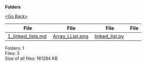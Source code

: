 **Folders**

[&lt;Go Back&gt;](../right.html)

  

<table><thead><tr class="header"><th><strong>File</strong></th><th><strong>File</strong></th><th><strong>File</strong></th><th><strong>File</strong></th></tr></thead><tbody><tr class="odd"><td><a href="1_linked_lists.md">1_linked_lists.md</a> </td><td><a href="Array_LList.png">Array_LList.png</a> </td><td><a href="linked_list.py">linked_list.py</a> </td><td></td></tr></tbody></table>

Folders: 1  
Files: 3  
Size of all files: 161284 KB
